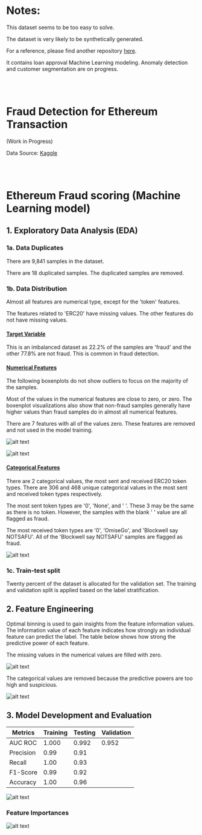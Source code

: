 # Notes:

This dataset seems to be too easy to solve.

The dataset is very likely to be synthetically generated.

For a reference, please find another repository [here](https://github.com/rendy-k/Loan-Approval-Model).

It contains loan approval Machine Learning modeling. Anomaly detection and customer segmentation are on progress.

<br> <br>

# Fraud Detection for Ethereum Transaction

(Work in Progress)

Data Source: [Kaggle](https://www.kaggle.com/datasets/vagifa/ethereum-frauddetection-dataset/data)

<br> <br>

# Ethereum Fraud scoring (Machine Learning model)

## 1. Exploratory Data Analysis (EDA)

### 1a. Data Duplicates

There are 9,841 samples in the dataset.

There are 18 duplicated samples. The duplicated samples are removed.

### 1b. Data Distribution

Almost all features are numerical type, except for the 'token' features.

The features related to 'ERC20' have missing values. The other features do not have missing values.

#### <u> Target Variable </u>

This is an imbalanced dataset as 22.2% of the samples are 'fraud' and the other 77.8% are not fraud. This is common in fraud detection.

#### <u> Numerical Features </u>

The following boxenplots do not show outliers to focus on the majority of the samples.  

Most of the values in the numerical features are close to zero, or zero. The boxenplot visualizations also show that non-fraud samples generally have higher values than fraud samples do in almost all numerical features.

There are 7 features with all of the values zero. These features are removed and not used in the model training.

![alt text](images/numerical_1.png)

![alt text](images/numerical_2.png)

#### <u> Categorical Features </u>

There are 2 categorical values, the most sent and received ERC20 token types. There are 306 and 468 unique categorical values in the most sent and received token types respectively. 

The most sent token types are '0', 'None', and ' '. These 3 may be the same as there is no token. However, the samples with the blank ' ' value are all flagged as fraud.

The most received token types are '0', 'OmiseGo', and 'Blockwell say NOTSAFU'. All of the 'Blockwell say NOTSAFU' samples are flagged as fraud.

![alt text](images/categorical.png)

### 1c. Train-test split

Twenty percent of the dataset is allocated for the validation set. The training and validation split is applied based on the label stratification.

## 2. Feature Engineering

Optimal binning is used to gain insights from the feature information values. The information value of each feature indicates how strongly an individual feature can predict the label. The table below shows how strong the predictive power of each feature.

The missing values in the numerical values are filled with zero.

![alt text](images/numerical_iv.png)

The categorical values are removed because the predictive powers are too high and suspicious.

![alt text](images/categorical_iv.png)

## 3. Model Development and Evaluation

| Metrics | Training | Testing | Validation |
| ------ | ------ | ------ | ------ |
| AUC ROC | 1.000 | 0.992 | 0.952 |
| Precision | 0.99 | 0.91 |  |
| Recall | 1.00 | 0.93 |  |
| F1-Score | 0.99 | 0.92 |  |
| Accuracy | 1.00 | 0.96 |  |

![alt text](images/auc_roc.png)

### Feature Importances

![alt text](images/feature_importances.png)


